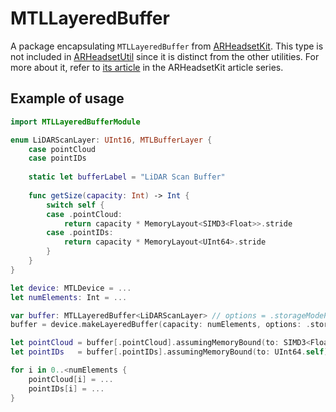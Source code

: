 # MTLLayeredBuffer

A package encapsulating `MTLLayeredBuffer` from [ARHeadsetKit](https://github.com/philipturner/ARHeadsetKit). This type is not included in [ARHeadsetUtil](https://github.com/philipturner/ARHeadsetUtil) since it is distinct from the other utilities. For more about it, refer to [its article](https://github.com/philipturner/ARHeadsetKit/blob/main/docs/articles/layered-buffer.md) in the ARHeadsetKit article series.

## Example of usage

```swift
import MTLLayeredBufferModule

enum LiDARScanLayer: UInt16, MTLBufferLayer {
    case pointCloud
    case pointIDs
    
    static let bufferLabel = "LiDAR Scan Buffer"
    
    func getSize(capacity: Int) -> Int {
        switch self {
        case .pointCloud:
            return capacity * MemoryLayout<SIMD3<Float>>.stride
        case .pointIDs:
            return capacity * MemoryLayout<UInt64>.stride
        }
    }
}

let device: MTLDevice = ...
let numElements: Int = ...

var buffer: MTLLayeredBuffer<LiDARScanLayer> // options = .storageModePrivate by default
buffer = device.makeLayeredBuffer(capacity: numElements, options: .storageModeShared)

let pointCloud = buffer[.pointCloud].assumingMemoryBound(to: SIMD3<Float>.self)
let pointIDs   = buffer[.pointIDs].assumingMemoryBound(to: UInt64.self)

for i in 0..<numElements {
    pointCloud[i] = ...
    pointIDs[i] = ...
}
```
